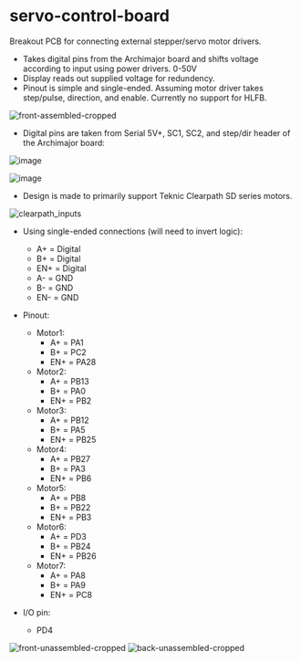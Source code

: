 # servo-control-board
Breakout PCB for connecting external stepper/servo motor drivers.

- Takes digital pins from the Archimajor board and shifts voltage according to input using power drivers. 0-50V 
- Display reads out supplied voltage for redundency.
- Pinout is simple and single-ended. Assuming motor driver takes step/pulse, direction, and enable. Currently no support for HLFB.

![front-assembled-cropped](https://github.com/user-attachments/assets/9d1d43e0-372c-438a-952b-bc24c8646ce1)

- Digital pins are taken from Serial 5V+, SC1, SC2, and step/dir header of the Archimajor board:
  
![image](https://github.com/user-attachments/assets/04bdadf2-e713-45ca-bb30-8d890d52a729)


![image](https://github.com/user-attachments/assets/1b9e29fe-ac2a-4671-ba15-a7308e59a37b)


- Design is made to primarily support Teknic Clearpath SD series motors.

![clearpath_inputs](https://github.com/user-attachments/assets/6bf51a9f-eb07-4a5d-a56a-53dadfdc1687)

- Using single-ended connections (will need to invert logic):
  - A+ = Digital
  - B+ = Digital
  - EN+ = Digital
  - A- = GND
  - B- = GND
  - EN- = GND

- Pinout:
  - Motor1:
    - A+ = PA1
    - B+ = PC2
    - EN+ = PA28
  - Motor2:
    - A+ = PB13
    - B+ = PA0
    - EN+ = PB2
  - Motor3:
    - A+ = PB12
    - B+ = PA5
    - EN+ = PB25
  - Motor4:
    - A+ = PB27
    - B+ = PA3
    - EN+ = PB6
  - Motor5:
    - A+ = PB8
    - B+ = PB22
    - EN+ = PB3
  - Motor6:
    - A+ = PD3
    - B+ = PB24
    - EN+ = PB26
  - Motor7:
    - A+ = PA8
    - B+ = PA9
    - EN+ = PC8
 - I/O pin:
   - PD4
  
  
![front-unassembled-cropped](https://github.com/user-attachments/assets/9900f2fd-8072-47cb-9daa-128b22201bdc)
![back-unassembled-cropped](https://github.com/user-attachments/assets/485a08bc-153b-49b2-8298-fa6163decd0b)



